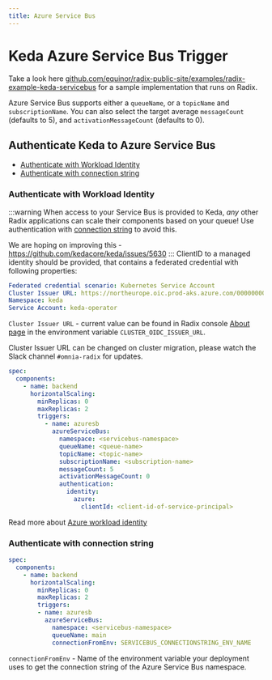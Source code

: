 ```yaml
---
title: Azure Service Bus
---
```


# Keda Azure Service Bus Trigger
Take a look here [github.com/equinor/radix-public-site/examples/radix-example-keda-servicebus](https://github.com/equinor/radix-public-site/tree/main/examples/radix-example-keda-servicebus) for a sample implementation that runs on Radix.

Azure Service Bus supports either a `queueName`, or a `topicName` and `subscriptionName`. You can also select the target average `messageCount` (defaults to 5), and `activationMessageCount` (defaults to 0).

## Authenticate Keda to Azure Service Bus
* [Authenticate with Workload Identity](#authenticate-with-workload-identity)
* [Authenticate with connection string](#authenticate-with-connection-string)
### Authenticate with Workload Identity
:::warning
When access to your Service Bus is provided to Keda, _any_ other Radix applications can scale their components based on your queue! Use authentication with [connection string](/guides/horizontal-scaling/keda-azure-service-bus-trigger#azure-service-bus-connection-string) to avoid this.

We are hoping on improving this - https://github.com/kedacore/keda/issues/5630
:::
ClientID to a managed identity should be provided, that contains a federated credential with following properties:
```yaml
Federated credential scenario: Kubernetes Service Account
Cluster Issuer URL: https://northeurope.oic.prod-aks.azure.com/00000000-0000-0000-0000-000000000000/00000000-0000-0000-0000-000000000000/ 
Namespace: keda
Service Account: keda-operator
```
`Cluster Issuer URL` - current value can be found in Radix console [About page](https://console.radix.equinor.com/about) in the environment variable `CLUSTER_OIDC_ISSUER_URL`.

Cluster Issuer URL can be changed on cluster migration, please watch the Slack channel `#omnia-radix` for updates.

````yaml
spec:
  components:
    - name: backend
      horizontalScaling:
        minReplicas: 0
        maxReplicas: 2
        triggers:
          - name: azuresb
            azureServiceBus:
              namespace: <servicebus-namespace>
              queueName: <queue-name>
              topicName: <topic-name>
              subscriptionName: <subscription-name>
              messageCount: 5
              activationMessageCount: 0
              authentication:
                identity:
                  azure:
                    clientId: <client-id-of-service-principal>
````
Read more about [Azure workload identity](/guides/workload-identity/)
### Authenticate with connection string
````yaml
spec:
  components:
    - name: backend
      horizontalScaling:
        minReplicas: 0
        maxReplicas: 2
        triggers:
        - name: azuresb
          azureServiceBus:
            namespace: <servicebus-namespace>
            queueName: main
            connectionFromEnv: SERVICEBUS_CONNECTIONSTRING_ENV_NAME
````
`connectionFromEnv` - Name of the environment variable your deployment uses to get the connection string of the Azure Service Bus namespace. 
